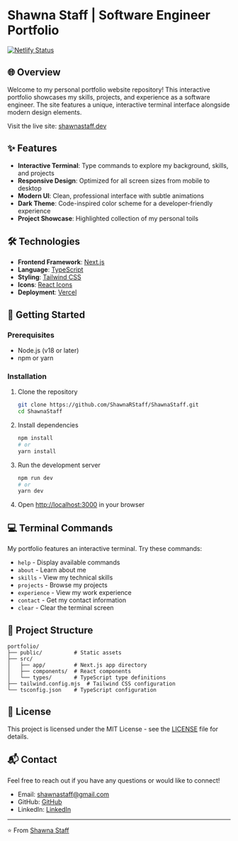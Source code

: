 # Shawna Staff | Software Engineer Portfolio
[![Netlify Status](https://api.netlify.com/api/v1/badges/708c5358-c08d-45de-93c6-fab20f487313/deploy-status)](https://app.netlify.com/projects/shawnastaff/deploys)
<!-- ![Portfolio Preview](https://via.placeholder.com/800x400?text=Portfolio+Preview) -->

## 🌐 Overview

Welcome to my personal portfolio website repository! This interactive portfolio showcases my skills, projects, and experience as a software engineer. The site features a unique, interactive terminal interface alongside modern design elements.

Visit the live site: [shawnastaff.dev](http://shawnastaff.dev) 

## ✨ Features

- **Interactive Terminal**: Type commands to explore my background, skills, and projects
- **Responsive Design**: Optimized for all screen sizes from mobile to desktop
- **Modern UI**: Clean, professional interface with subtle animations
- **Dark Theme**: Code-inspired color scheme for a developer-friendly experience
- **Project Showcase**: Highlighted collection of my personal toils

## 🛠️ Technologies

- **Frontend Framework**: [Next.js](https://nextjs.org/)
- **Language**: [TypeScript](https://www.typescriptlang.org/)
- **Styling**: [Tailwind CSS](https://tailwindcss.com/)
- **Icons**: [React Icons](https://react-icons.github.io/react-icons/)
- **Deployment**: [Vercel](https://vercel.com/)

## 🚀 Getting Started

### Prerequisites

- Node.js (v18 or later)
- npm or yarn

### Installation

1. Clone the repository
   ```bash
   git clone https://github.com/ShawnaRStaff/ShawnaStaff.git
   cd ShawnaStaff
   ```

2. Install dependencies
   ```bash
   npm install
   # or
   yarn install
   ```

3. Run the development server
   ```bash
   npm run dev
   # or
   yarn dev
   ```

4. Open [http://localhost:3000](http://localhost:3000) in your browser

## 💻 Terminal Commands

My portfolio features an interactive terminal. Try these commands:

- `help` - Display available commands
- `about` - Learn about me
- `skills` - View my technical skills
- `projects` - Browse my projects
- `experience` - View my work experience
- `contact` - Get my contact information
- `clear` - Clear the terminal screen

## 📁 Project Structure

```
portfolio/
├── public/          # Static assets
├── src/
│   ├── app/         # Next.js app directory
│   ├── components/  # React components
│   └── types/       # TypeScript type definitions
├── tailwind.config.mjs  # Tailwind CSS configuration
└── tsconfig.json    # TypeScript configuration
```

## 📝 License

This project is licensed under the MIT License - see the [LICENSE](LICENSE) file for details.

## 📬 Contact

Feel free to reach out if you have any questions or would like to connect!

- Email: shawnastaff@gmail.com
- GitHub: [GitHub](https://github.com/ShawnaRStaff)
- LinkedIn: [LinkedIn](https://www.linkedin.com/in/shawnastaff/)

---

⭐️ From [Shawna Staff](https://github.com/ShawnaRStaff)
